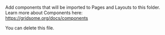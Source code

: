 Add components that will be imported to Pages and Layouts to this folder.
Learn more about Components here: https://gridsome.org/docs/components

You can delete this file.